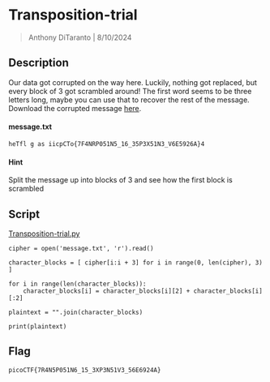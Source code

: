 # Transposition-trial

> Anthony DiTaranto | 8/10/2024

## Description

Our data got corrupted on the way here. Luckily, nothing got replaced, but every block of 3 got scrambled around! The first word seems to be three letters long, maybe you can use that to recover the rest of the message.
Download the corrupted message <ins>here</ins>.


#### message.txt

`heTfl g as iicpCTo{7F4NRP051N5_16_35P3X51N3_V6E5926A}4`

#### Hint

Split the message up into blocks of 3 and see how the first block is scrambled

## Script

[Transposition-trial.py](https://github.com/anthonyvd1028/CTF/blob/main/picoCTF_2022/Cryptography/transposition-trial/transposition-trial.py)

```
cipher = open('message.txt', 'r').read()

character_blocks = [ cipher[i:i + 3] for i in range(0, len(cipher), 3) ]

for i in range(len(character_blocks)):
    character_blocks[i] = character_blocks[i][2] + character_blocks[i][:2]

plaintext = "".join(character_blocks)

print(plaintext)
```

## Flag
`picoCTF{7R4N5P051N6_15_3XP3N51V3_56E6924A}`